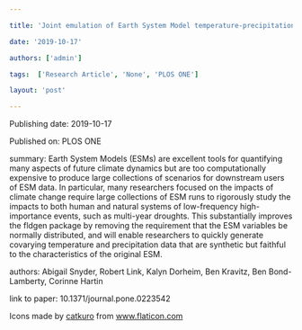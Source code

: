 ---
title: 'Joint emulation of Earth System Model temperature-precipitation realizations with internal variability and space-time and cross-variable correlation: fldgen v2.0 software description'
date: '2019-10-17'
authors: ['admin']
tags:  ['Research Article', 'None', 'PLOS ONE']
layout: 'post'
---
Publishing date: 2019-10-17

Published on: PLOS ONE

summary: Earth System Models (ESMs) are excellent tools for quantifying many aspects of future climate dynamics but are too computationally expensive to produce large collections of scenarios for downstream users of ESM data. In particular, many researchers focused on the impacts of climate change require large collections of ESM runs to rigorously study the impacts to both human and natural systems of low-frequency high-importance events, such as multi-year droughts. This substantially improves the fldgen package by removing the requirement that the ESM variables be normally distributed, and will enable researchers to quickly generate covarying temperature and precipitation data that are synthetic but faithful to the characteristics of the original ESM.

authors: Abigail Snyder, Robert Link, Kalyn Dorheim, Ben Kravitz, Ben Bond-Lamberty, Corinne Hartin

link to paper: 10.1371/journal.pone.0223542

Icons made by <a href="https://www.flaticon.com/free-icon/bookshelves_3576884" title="catkuro">catkuro</a> from <a href="https://www.flaticon.com/" title="Flaticon"> www.flaticon.com</a>